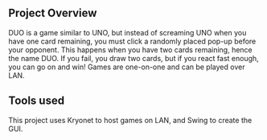 ## Project Overview

DUO is a game similar to UNO, but instead of screaming UNO when you have one card remaining, you must click a randomly placed pop-up before your opponent. This happens when you have two cards remaining, hence the name DUO. If you fail, you draw two cards, but if you react fast enough, you can go on and win! Games are one-on-one and can be played over LAN.

## Tools used

This project uses Kryonet to host games on LAN, and Swing to create the GUI.
